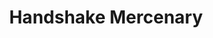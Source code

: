 ---
title: Handshake Mercenary
slug: mercenary
icon: mercenary.png
description: This is a free forum resource for the Handshake community.
offline: false
handshake: true
url: http://handshake.mercenary/
docs: 
repo: 
owner: https://twitter.com/SkyInclude1
priority: 
---